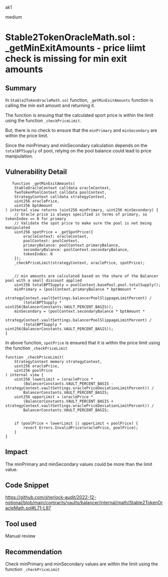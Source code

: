 ak1

medium

# Stable2TokenOracleMath.sol : _getMinExitAmounts - price liimt check is missing for min exit amounts

## Summary
In `Stable2TokenOracleMath.sol` function, `_getMinExitAmounts` function is calling the min exit amount and returning it.

The function is ensuing that the calculated sport price is within the limit using the function  `_checkPriceLimit`.

But, there is no check to ensure that the `minPrimary` and `minSecondary` are within the price limit.

Since the minPrimary and minSecondary calculation depends on the `totalBPTSupply` of pool, relying on the pool balance could lead to price manipulation. 

## Vulnerability Detail
 
       function _getMinExitAmounts(
        StableOracleContext calldata oracleContext,
        TwoTokenPoolContext calldata poolContext,
        StrategyContext calldata strategyContext,
        uint256 oraclePrice,
        uint256 bptAmount
    ) internal view returns (uint256 minPrimary, uint256 minSecondary) {
        // Oracle price is always specified in terms of primary, so tokenIndex == 0 for primary
        // Validate the spot price to make sure the pool is not being manipulated
        uint256 spotPrice = _getSpotPrice({
            oracleContext: oracleContext,
            poolContext: poolContext,
            primaryBalance: poolContext.primaryBalance,
            secondaryBalance: poolContext.secondaryBalance,
            tokenIndex: 0
        });
        _checkPriceLimit(strategyContext, oraclePrice, spotPrice);


        // min amounts are calculated based on the share of the Balancer pool with a small discount applied
        uint256 totalBPTSupply = poolContext.basePool.pool.totalSupply();
        minPrimary = (poolContext.primaryBalance * bptAmount * 
            strategyContext.vaultSettings.balancerPoolSlippageLimitPercent) / 
            (totalBPTSupply * uint256(BalancerConstants.VAULT_PERCENT_BASIS));
        minSecondary = (poolContext.secondaryBalance * bptAmount * 
            strategyContext.vaultSettings.balancerPoolSlippageLimitPercent) / 
            (totalBPTSupply * uint256(BalancerConstants.VAULT_PERCENT_BASIS));
    }

In above function, `spotPrice` is ensured that it is within the price limit using the function `_checkPriceLimit`

    function _checkPriceLimit(
        StrategyContext memory strategyContext,
        uint256 oraclePrice,
        uint256 poolPrice
    ) internal view {
        uint256 lowerLimit = (oraclePrice * 
            (BalancerConstants.VAULT_PERCENT_BASIS - strategyContext.vaultSettings.oraclePriceDeviationLimitPercent)) / 
            BalancerConstants.VAULT_PERCENT_BASIS;
        uint256 upperLimit = (oraclePrice * 
            (BalancerConstants.VAULT_PERCENT_BASIS + strategyContext.vaultSettings.oraclePriceDeviationLimitPercent)) / 
            BalancerConstants.VAULT_PERCENT_BASIS;


        if (poolPrice < lowerLimit || upperLimit < poolPrice) {
            revert Errors.InvalidPrice(oraclePrice, poolPrice);
        }
    }

## Impact

The minPrimary and minSecondary values could be more than the limit value.

## Code Snippet

https://github.com/sherlock-audit/2022-12-notional/blob/main/contracts/vaults/balancer/internal/math/Stable2TokenOracleMath.sol#L71-L97

## Tool used

Manual review

## Recommendation

Check minPrimary and minSecondary values are within the limit using the function `_checkPriceLimit`
